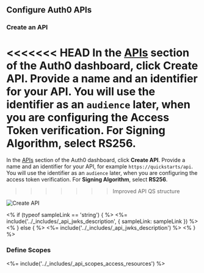 ## Configure Auth0 APIs
### Create an API

<<<<<<< HEAD
In the [APIs](${manage_url}/#/apis) section of the Auth0 dashboard, click **Create API**. Provide a name and an identifier for your API. You will use the identifier as an `audience` later, when you are configuring the Access Token verification. For **Signing Algorithm**, select **RS256**.
=======
In the [APIs](${manage_url}/#/apis) section of the Auth0 dashboard, click **Create API**. Provide a name and an identifier for your API, for example `https://quickstarts/api`. You will use the identifier as an `audience` later, when you are configuring the access token verification. For **Signing Algorithm**, select **RS256**.
>>>>>>> Improved API QS structure

![Create API](/media/articles/server-apis/create-api.png)

<% if (typeof sampleLink == 'string') { %>
<%= include('../_includes/_api_jwks_description', { sampleLink: sampleLink }) %>
<% } else { %>
<%= include('../_includes/_api_jwks_description') %>
<% }  %>
### Define Scopes
<%= include('../_includes/_api_scopes_access_resources') %>
